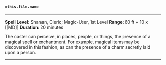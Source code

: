 


#### `=this.file.name`
___
**Spell Level:** Shaman, Cleric; Magic-User, 1st Level
**Range:** 60 ft + 10 x [[MD]]
**Duration:** 20 minutes

The caster can perceive, in places, people, or things, the presence of a magical spell or enchantment. For example, magical items may be discovered in this fashion, as can the presence of a charm secretly laid upon a person.
___

